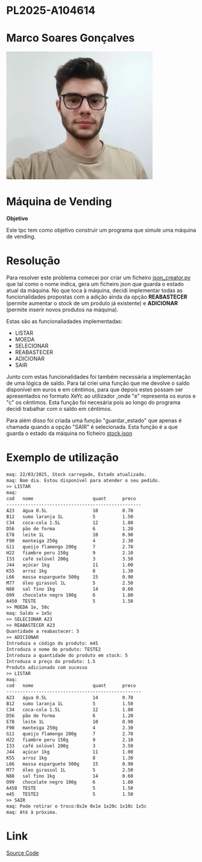 # PL2025-A104614

# Marco Soares Gonçalves

![Alt text](https://github.com/MarcoGoncalves123/PL2025-A104614/blob/main/image.PNG)

# Máquina de Vending


**Objetivo**

Este tpc tem como objetivo construir um programa que simule uma máquina de vending.

# Resolução

Para resolver este problema comecei por criar um ficheiro [json_creator.py](https://github.com/MarcoGoncalves123/PL2025-A104614/blob/main/TPC5/json_creator.py) que tal como o nome indica, gera um ficheiro json que guarda o estado atual da máquina.
No que toca à máquina, decidi implementar todas as funcionalidades propostas com a adição ainda da opção **REABASTECER** (permite aumentar o stock de um produto já existente) e **ADICIONAR** (permite inserir novos produtos na máquina). 

 Estas são as funcionaliadades implementadas:
 
  - LISTAR
  - MOEDA
  - SELECIONAR
  - REABASTECER
  - ADICIONAR 
  - SAIR

Junto com estas funcionalidades foi também necessária a implementação de uma lógica de saldo. Para tal criei uma função que me devolve o saldo disponível em euros e em cêntimos, para que depois estes possam ser apresentados no formato XeYc ao utilizador ,onde
"e" representa os euros e "c" os cêntimos. Esta função foi necesária pois ao longo do programa decidi trabalhar com o saldo em cêntimos.

Para além disso foi criada uma função "guardar_estado" que apenas é chamada quando a opção "SAIR" é selecionada. Esta função é a que guarda o estado da máquina no ficheiro  [stock.json](https://github.com/MarcoGoncalves123/PL2025-A104614/blob/main/TPC5/stock.json)

# Exemplo de utilização

```
maq: 22/03/2025, Stock carregado, Estado atualizado.
maq: Bom dia. Estou disponível para atender o seu pedido.
>> LISTAR 
maq:
cod   nome                      quant      preco  
--------------------------------------------------
A23   água 0.5L                 10         0.70   
B12   sumo laranja 1L           5          1.50   
C34   coca-cola 1.5L            12         1.80   
D56   pão de forma              6          1.20   
E78   leite 1L                  10         0.90   
F90   manteiga 250g             4          2.30   
G11   queijo flamengo 200g      7          2.70   
H22   fiambre peru 150g         9          2.10   
I33   café solúvel 200g         3          3.50   
J44   açúcar 1kg                11         1.00   
K55   arroz 1kg                 8          1.30   
L66   massa esparguete 500g     15         0.90   
M77   óleo girassol 1L          5          2.50   
N88   sal fino 1kg              14         0.60   
O99   chocolate negro 100g      6          1.80   
A450  TESTE                     5          1.50   
>> MOEDA 1e, 50c   
maq: Saldo = 1e5c
>> SELECIONAR A23  
>> REABASTECER A23
Quantidade a reabastecer: 5
>> ADICIONAR       
Introduza o código do produto: m45
Introduza o nome do produto: TESTE2
Introduza a quantidade do produto em stock: 5
Introduza o preço do produto: 1.5
Produto adicionado com sucesso
>> LISTAR
maq:
cod   nome                      quant      preco  
--------------------------------------------------
A23   água 0.5L                 14         0.70   
B12   sumo laranja 1L           5          1.50   
C34   coca-cola 1.5L            12         1.80   
D56   pão de forma              6          1.20   
E78   leite 1L                  10         0.90   
F90   manteiga 250g             4          2.30   
G11   queijo flamengo 200g      7          2.70   
H22   fiambre peru 150g         9          2.10   
I33   café solúvel 200g         3          3.50   
J44   açúcar 1kg                11         1.00   
K55   arroz 1kg                 8          1.30   
L66   massa esparguete 500g     15         0.90   
M77   óleo girassol 1L          5          2.50   
N88   sal fino 1kg              14         0.60   
O99   chocolate negro 100g      6          1.80   
A450  TESTE                     5          1.50   
m45   TESTE2                    5          1.50   
>> SAIR
maq: Pode retirar o troco:0x2e 0x1e 1x20c 1x10c 1x5c 
maq: Até à próxima.
````

# Link
[Source Code](https://github.com/MarcoGoncalves123/PL2025-A104614/blob/main/TPC5/vending_machine.py)

